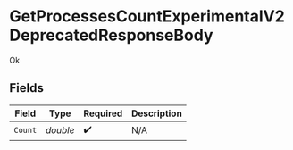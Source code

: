 # GetProcessesCountExperimentalV2DeprecatedResponseBody

Ok


## Fields

| Field              | Type               | Required           | Description        |
| ------------------ | ------------------ | ------------------ | ------------------ |
| `Count`            | *double*           | :heavy_check_mark: | N/A                |